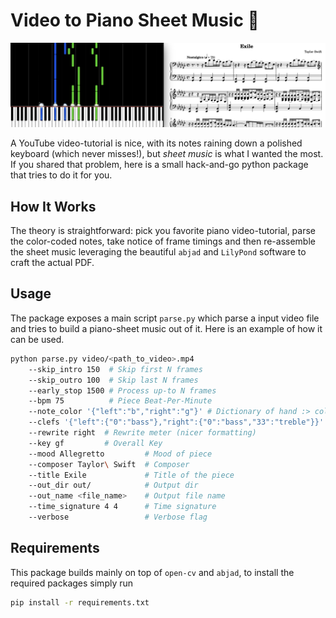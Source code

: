 # Video to Piano Sheet Music 🎹

![showcase](res/Showcase.png)

A YouTube video-tutorial is nice, with its notes raining down a polished keyboard (which never misses!), but _sheet music_ is what I wanted the most. If you shared that problem, here is a small hack-and-go python package that tries to do it for you.

## How It Works

The theory is straightforward: pick you favorite piano video-tutorial, parse the color-coded notes, take notice of frame timings and then re-assemble the sheet music leveraging the beautiful `abjad` and `LilyPond` software to craft the actual PDF.

## Usage

The package exposes a main script `parse.py` which parse a input video file and tries to build a piano-sheet music out of it. Here is an example of how it can be used.

```bash
python parse.py video/<path_to_video>.mp4
    --skip_intro 150  # Skip first N frames
    --skip_outro 100  # Skip last N frames
    --early_stop 1500 # Process up-to N frames
    --bpm 75          # Piece Beat-Per-Minute
    --note_color '{"left":"b","right":"g"}' # Dictionary of hand :> color mapping
    --clefs '{"left":{"0":"bass"},"right":{"0":"bass","33":"treble"}}' # Dictionary of hand :> bar_id :> clef
    --rewrite right  # Rewrite meter (nicer formatting)
    --key gf         # Overall Key
    --mood Allegretto         # Mood of piece
    --composer Taylor\ Swift  # Composer
    --title Exile             # Title of the piece
    --out_dir out/            # Output dir
    --out_name <file_name>    # Output file name
    --time_signature 4 4      # Time signature
    --verbose                 # Verbose flag
```

## Requirements

This package builds mainly on top of `open-cv` and `abjad`, to install the required packages simply run

```bash
pip install -r requirements.txt
```
